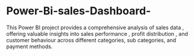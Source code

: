 # Power-Bi-sales-Dashboard-
This Power BI project provides a comprehensive analysis of sales data , offering valuable insights into sales performance , profit distribution , and customer behaviour across different categories, sub categories, and payment methods.
